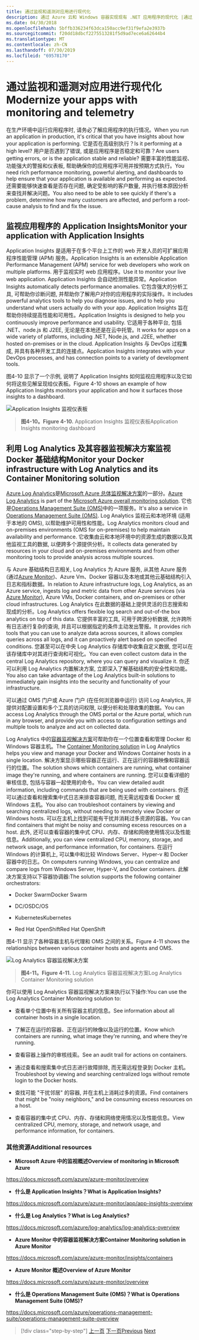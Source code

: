 ```yaml
---
title: 通过监视和遥测对应用进行现代化
description: 通过 Azure 云和 Windows 容器实现现有 .NET 应用程序的现代化 |通过监视和遥测实现应用现代化
ms.date: 04/30/2018
ms.openlocfilehash: 5bffb336234f63dca150acc9ef31f9efa2e3937b
ms.sourcegitcommit: f20dd18dbcf2275513281f5d9ad7ece6a62644b4
ms.translationtype: MT
ms.contentlocale: zh-CN
ms.lasthandoff: 07/30/2019
ms.locfileid: "69578170"
---
```

# <a name="modernize-your-apps-with-monitoring-and-telemetry"></a><span data-ttu-id="9d00f-103">通过监视和遥测对应用进行现代化</span><span class="sxs-lookup"><span data-stu-id="9d00f-103">Modernize your apps with monitoring and telemetry</span></span>

<span data-ttu-id="9d00f-104">在生产环境中运行应用程序时, 请务必了解应用程序的执行情况。</span><span class="sxs-lookup"><span data-stu-id="9d00f-104">When you run an application in production, it's critical that you have insights about how your application is performing.</span></span> <span data-ttu-id="9d00f-105">它是否在高级别执行？</span><span class="sxs-lookup"><span data-stu-id="9d00f-105">Is it performing at a high level?</span></span> <span data-ttu-id="9d00f-106">用户是否遇到了错误, 或是应用程序是否稳定和可靠？</span><span class="sxs-lookup"><span data-stu-id="9d00f-106">Are users getting errors, or is the application stable and reliable?</span></span> <span data-ttu-id="9d00f-107">需要丰富的性能监视、功能强大的警报和仪表板, 帮助确保你的应用程序可用并按预期方式执行。</span><span class="sxs-lookup"><span data-stu-id="9d00f-107">You need rich performance monitoring, powerful alerting, and dashboards to help ensure that your application is available and performing as expected.</span></span> <span data-ttu-id="9d00f-108">还需要能够快速查看是否存在问题, 确定受影响的客户数量, 并执行根本原因分析来查找并解决问题。</span><span class="sxs-lookup"><span data-stu-id="9d00f-108">You also need to be able to see quickly if there's a problem, determine how many customers are affected, and perform a root-cause analysis to find and fix the issue.</span></span>

## <a name="monitor-your-application-with-application-insights"></a><span data-ttu-id="9d00f-109">监视应用程序的 Application Insights</span><span class="sxs-lookup"><span data-stu-id="9d00f-109">Monitor your application with Application Insights</span></span>

<span data-ttu-id="9d00f-110">Application Insights 是适用于在多个平台上工作的 web 开发人员的可扩展应用程序性能管理 (APM) 服务。</span><span class="sxs-lookup"><span data-stu-id="9d00f-110">Application Insights is an extensible Application Performance Management (APM) service for web developers who work on multiple platforms.</span></span> <span data-ttu-id="9d00f-111">用于监视实时 web 应用程序。</span><span class="sxs-lookup"><span data-stu-id="9d00f-111">Use it to monitor your live web application.</span></span> <span data-ttu-id="9d00f-112">Application Insights 会自动检测性能异常。</span><span class="sxs-lookup"><span data-stu-id="9d00f-112">Application Insights automatically detects performance anomalies.</span></span> <span data-ttu-id="9d00f-113">它包含强大的分析工具, 可帮助你诊断问题, 并帮助你了解用户对你的应用程序的实际操作。</span><span class="sxs-lookup"><span data-stu-id="9d00f-113">It includes powerful analytics tools to help you diagnose issues, and to help you understand what users actually do with your app.</span></span> <span data-ttu-id="9d00f-114">Application Insights 旨在帮助你持续提高性能和可用性。</span><span class="sxs-lookup"><span data-stu-id="9d00f-114">Application Insights is designed to help you continuously improve performance and usability.</span></span> <span data-ttu-id="9d00f-115">它适用于各种平台, 包括 .NET、node.js 和 J2EE, 无论是在本地还是在云中托管。</span><span class="sxs-lookup"><span data-stu-id="9d00f-115">It works for apps on a wide variety of platforms, including .NET, Node.js, and J2EE, whether hosted on-premises or in the cloud.</span></span> <span data-ttu-id="9d00f-116">Application Insights 与 DevOps 过程集成, 并具有各种开发工具的连接点。</span><span class="sxs-lookup"><span data-stu-id="9d00f-116">Application Insights integrates with your DevOps processes, and has connection points to a variety of development tools.</span></span>

<span data-ttu-id="9d00f-117">图4-10 显示了一个示例, 说明了 Application Insights 如何监视应用程序以及它如何将这些见解呈现给仪表板。</span><span class="sxs-lookup"><span data-stu-id="9d00f-117">Figure 4-10 shows an example of how Application Insights monitors your application and how it surfaces those insights to a dashboard.</span></span>

![Application Insights 监视仪表板](./media/image10.png)

> <span data-ttu-id="9d00f-119">**图4-10。**</span><span class="sxs-lookup"><span data-stu-id="9d00f-119">**Figure 4-10.**</span></span> <span data-ttu-id="9d00f-120">Application Insights 监视仪表板</span><span class="sxs-lookup"><span data-stu-id="9d00f-120">Application Insights monitoring dashboard</span></span>

## <a name="monitor-your-docker-infrastructure-with-log-analytics-and-its-container-monitoring-solution"></a><span data-ttu-id="9d00f-121">利用 Log Analytics 及其容器监视解决方案监视 Docker 基础结构</span><span class="sxs-lookup"><span data-stu-id="9d00f-121">Monitor your Docker infrastructure with Log Analytics and its Container Monitoring solution</span></span>

<span data-ttu-id="9d00f-122">[Azure Log Analytics](https://docs.microsoft.com/azure/log-analytics/log-analytics-overview)是[Microsoft Azure 总体监视解决方案](https://docs.microsoft.com/azure/monitoring-and-diagnostics/monitoring-overview)的一部分。</span><span class="sxs-lookup"><span data-stu-id="9d00f-122">[Azure Log Analytics](https://docs.microsoft.com/azure/log-analytics/log-analytics-overview) is part of the [Microsoft Azure overall monitoring solution](https://docs.microsoft.com/azure/monitoring-and-diagnostics/monitoring-overview).</span></span> <span data-ttu-id="9d00f-123">它也是[Operations Management Suite (OMS)](https://docs.microsoft.com/azure/operations-management-suite/operations-management-suite-overview)中的一项服务。</span><span class="sxs-lookup"><span data-stu-id="9d00f-123">It's also a service in [Operations Management Suite (OMS)](https://docs.microsoft.com/azure/operations-management-suite/operations-management-suite-overview).</span></span> <span data-ttu-id="9d00f-124">Log Analytics 监视云和本地环境 (适用于本地的 OMS), 以帮助维护可用性和性能。</span><span class="sxs-lookup"><span data-stu-id="9d00f-124">Log Analytics monitors cloud and on-premises environments (OMS for on-premises) to help maintain availability and performance.</span></span> <span data-ttu-id="9d00f-125">它收集由云和本地环境中的资源生成的数据以及其他监视工具的数据, 以便跨多个源提供分析。</span><span class="sxs-lookup"><span data-stu-id="9d00f-125">It collects data generated by resources in your cloud and on-premises environments and from other monitoring tools to provide analysis across multiple sources.</span></span>

<span data-ttu-id="9d00f-126">与 Azure 基础结构日志相关, Log Analytics 为 Azure 服务, 从其他 Azure 服务 (通过[Azure Monitor](https://docs.microsoft.com/azure/monitoring-and-diagnostics/monitoring-overview-azure-monitor))、Azure Vm、Docker 容器以及本地或其他云基础结构引入日志和指标数据。</span><span class="sxs-lookup"><span data-stu-id="9d00f-126">In relation to Azure infrastructure logs, Log Analytics, as an Azure service, ingests log and metric data from other Azure services (via [Azure Monitor](https://docs.microsoft.com/azure/monitoring-and-diagnostics/monitoring-overview-azure-monitor)), Azure VMs, Docker containers, and on-premises or other cloud infrastructures.</span></span> <span data-ttu-id="9d00f-127">Log Analytics 在此数据的基础上提供灵活的日志搜索和现成的分析。</span><span class="sxs-lookup"><span data-stu-id="9d00f-127">Log Analytics offers flexible log search and out-of-the box analytics on top of this data.</span></span> <span data-ttu-id="9d00f-128">它提供丰富的工具, 可用于跨源分析数据, 允许跨所有日志进行复杂的查询, 并且可以根据指定的条件主动发出警报。</span><span class="sxs-lookup"><span data-stu-id="9d00f-128">It provides rich tools that you can use to analyze data across sources, it allows complex queries across all logs, and it can proactively alert based on specified conditions.</span></span> <span data-ttu-id="9d00f-129">您甚至可以在中央 Log Analytics 存储库中收集自定义数据, 您可以在该存储库中对其进行查询和可视化。</span><span class="sxs-lookup"><span data-stu-id="9d00f-129">You can even collect custom data in the central Log Analytics repository, where you can query and visualize it.</span></span> <span data-ttu-id="9d00f-130">你还可以利用 Log Analytics 内置解决方案, 立即深入了解基础结构的安全性和功能。</span><span class="sxs-lookup"><span data-stu-id="9d00f-130">You also can take advantage of the Log Analytics built-in solutions to immediately gain insights into the security and functionality of your infrastructure.</span></span>

<span data-ttu-id="9d00f-131">可以通过 OMS 门户或 Azure 门户 (在任何浏览器中运行) 访问 Log Analytics, 并提供对配置设置和多个工具的访问权限, 以便分析和处理收集的数据。</span><span class="sxs-lookup"><span data-stu-id="9d00f-131">You can access Log Analytics through the OMS portal or the Azure portal, which run in any browser, and provide you with access to configuration settings and multiple tools to analyze and act on collected data.</span></span>

<span data-ttu-id="9d00f-132">Log Analytics 中的[容器监视解决方案](https://docs.microsoft.com/azure/log-analytics/log-analytics-containers)可帮助你在一个位置查看和管理 Docker 和 Windows 容器主机。</span><span class="sxs-lookup"><span data-stu-id="9d00f-132">The [Container Monitoring solution](https://docs.microsoft.com/azure/log-analytics/log-analytics-containers) in Log Analytics helps you view and manage your Docker and Windows Container hosts in a single location.</span></span> <span data-ttu-id="9d00f-133">解决方案显示哪些容器正在运行、正在运行的容器映像和容器运行的位置。</span><span class="sxs-lookup"><span data-stu-id="9d00f-133">The solution shows which containers are running, what container image they're running, and where containers are running.</span></span> <span data-ttu-id="9d00f-134">您可以查看详细的审核信息, 包括与容器一起使用的命令。</span><span class="sxs-lookup"><span data-stu-id="9d00f-134">You can view detailed audit information, including commands that are being used with containers.</span></span> <span data-ttu-id="9d00f-135">你还可以通过查看和搜索集中式日志来排查容器问题, 而无需远程查看 Docker 或 Windows 主机。</span><span class="sxs-lookup"><span data-stu-id="9d00f-135">You also can troubleshoot containers by viewing and searching centralized logs, without needing to remotely view Docker or Windows hosts.</span></span> <span data-ttu-id="9d00f-136">可以在主机上找到可能有干扰并消耗过多资源的容器。</span><span class="sxs-lookup"><span data-stu-id="9d00f-136">You can find containers that might be noisy and consuming excess resources on a host.</span></span> <span data-ttu-id="9d00f-137">此外, 还可以查看容器的集中式 CPU、内存、存储和网络使用情况以及性能信息。</span><span class="sxs-lookup"><span data-stu-id="9d00f-137">Additionally, you can view centralized CPU, memory, storage, and network usage, and performance information, for containers.</span></span> <span data-ttu-id="9d00f-138">在运行 Windows 的计算机上, 可以集中和比较 Windows Server、Hyper-v 和 Docker 容器中的日志。</span><span class="sxs-lookup"><span data-stu-id="9d00f-138">On computers running Windows, you can centralize and compare logs from Windows Server, Hyper-V, and Docker containers.</span></span> <span data-ttu-id="9d00f-139">此解决方案支持以下容器协调器:</span><span class="sxs-lookup"><span data-stu-id="9d00f-139">The solution supports the following container orchestrators:</span></span>

- <span data-ttu-id="9d00f-140">Docker Swarm</span><span class="sxs-lookup"><span data-stu-id="9d00f-140">Docker Swarm</span></span>

- <span data-ttu-id="9d00f-141">DC/OS</span><span class="sxs-lookup"><span data-stu-id="9d00f-141">DC/OS</span></span>

- <span data-ttu-id="9d00f-142">Kubernetes</span><span class="sxs-lookup"><span data-stu-id="9d00f-142">Kubernetes</span></span>

- <span data-ttu-id="9d00f-143">Red Hat OpenShift</span><span class="sxs-lookup"><span data-stu-id="9d00f-143">Red Hat OpenShift</span></span>

<span data-ttu-id="9d00f-144">图4-11 显示了各种容器主机与代理和 OMS 之间的关系。</span><span class="sxs-lookup"><span data-stu-id="9d00f-144">Figure 4-11 shows the relationships between various container hosts and agents and OMS.</span></span>

![Log Analytics 容器监视解决方案](./media/image11.png)

> <span data-ttu-id="9d00f-146">**图4-11。**</span><span class="sxs-lookup"><span data-stu-id="9d00f-146">**Figure 4-11.**</span></span> <span data-ttu-id="9d00f-147">Log Analytics 容器监视解决方案</span><span class="sxs-lookup"><span data-stu-id="9d00f-147">Log Analytics Container Monitoring solution</span></span>

<span data-ttu-id="9d00f-148">你可以使用 Log Analytics 容器监视解决方案来执行以下操作:</span><span class="sxs-lookup"><span data-stu-id="9d00f-148">You can use the Log Analytics Container Monitoring solution to:</span></span>

- <span data-ttu-id="9d00f-149">查看单个位置中有关所有容器主机的信息。</span><span class="sxs-lookup"><span data-stu-id="9d00f-149">See information about all container hosts in a single location.</span></span>

- <span data-ttu-id="9d00f-150">了解正在运行的容器、正在运行的映像以及运行的位置。</span><span class="sxs-lookup"><span data-stu-id="9d00f-150">Know which containers are running, what image they're running, and where they're running.</span></span>

- <span data-ttu-id="9d00f-151">查看容器上操作的审核线索。</span><span class="sxs-lookup"><span data-stu-id="9d00f-151">See an audit trail for actions on containers.</span></span>

- <span data-ttu-id="9d00f-152">通过查看和搜索集中式日志进行故障排除, 而无需远程登录到 Docker 主机。</span><span class="sxs-lookup"><span data-stu-id="9d00f-152">Troubleshoot by viewing and searching centralized logs without remote login to the Docker hosts.</span></span>

- <span data-ttu-id="9d00f-153">查找可能 "干扰邻居" 的容器, 并在主机上消耗过多的资源。</span><span class="sxs-lookup"><span data-stu-id="9d00f-153">Find containers that might be "noisy neighbors," and be consuming excess resources on a host.</span></span>

- <span data-ttu-id="9d00f-154">查看容器的集中式 CPU、内存、存储和网络使用情况以及性能信息。</span><span class="sxs-lookup"><span data-stu-id="9d00f-154">View centralized CPU, memory, storage, and network usage, and performance information, for containers.</span></span>

### <a name="additional-resources"></a><span data-ttu-id="9d00f-155">其他资源</span><span class="sxs-lookup"><span data-stu-id="9d00f-155">Additional resources</span></span>

- <span data-ttu-id="9d00f-156">**Microsoft Azure 中的监视概述**</span><span class="sxs-lookup"><span data-stu-id="9d00f-156">**Overview of monitoring in Microsoft Azure**</span></span>

<https://docs.microsoft.com/azure/azure-monitor/overview>

- <span data-ttu-id="9d00f-157">**什么是 Application Insights？**</span><span class="sxs-lookup"><span data-stu-id="9d00f-157">**What is Application Insights?**</span></span>

<https://docs.microsoft.com/azure/azure-monitor/app/app-insights-overview>

- <span data-ttu-id="9d00f-158">**什么是 Log Analytics？**</span><span class="sxs-lookup"><span data-stu-id="9d00f-158">**What is Log Analytics?**</span></span>

<https://docs.microsoft.com/azure/log-analytics/log-analytics-overview>

- <span data-ttu-id="9d00f-159">**Azure Monitor 中的容器监视解决方案**</span><span class="sxs-lookup"><span data-stu-id="9d00f-159">**Container Monitoring solution in Azure Monitor**</span></span>

<https://docs.microsoft.com/azure/azure-monitor/insights/containers>

- <span data-ttu-id="9d00f-160">**Azure Monitor 概述**</span><span class="sxs-lookup"><span data-stu-id="9d00f-160">**Overview of Azure Monitor**</span></span>

<https://docs.microsoft.com/azure/azure-monitor/overview>

- <span data-ttu-id="9d00f-161">**什么是 Operations Management Suite (OMS)？**</span><span class="sxs-lookup"><span data-stu-id="9d00f-161">**What is Operations Management Suite (OMS)?**</span></span>

<https://docs.microsoft.com/azure/operations-management-suite/operations-management-suite-overview>

>[!div class="step-by-step"]
><span data-ttu-id="9d00f-162">[上一页](build-resilient-services-ready-for-the-cloud-embrace-transient-failures-in-the-cloud.md)
>[下一页](modernize-your-apps-lifecycle-with-ci-cd-pipelines-and-devops-tools-in-the-cloud.md)</span><span class="sxs-lookup"><span data-stu-id="9d00f-162">[Previous](build-resilient-services-ready-for-the-cloud-embrace-transient-failures-in-the-cloud.md)
[Next](modernize-your-apps-lifecycle-with-ci-cd-pipelines-and-devops-tools-in-the-cloud.md)</span></span>
